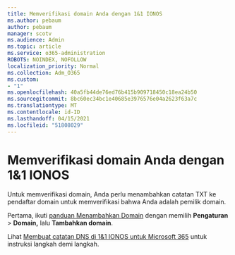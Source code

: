 ```yaml
---
title: Memverifikasi domain Anda dengan 1&1 IONOS
ms.author: pebaum
author: pebaum
manager: scotv
ms.audience: Admin
ms.topic: article
ms.service: o365-administration
ROBOTS: NOINDEX, NOFOLLOW
localization_priority: Normal
ms.collection: Adm_O365
ms.custom:
- "1"
ms.openlocfilehash: 40a5fb44de76ed76b415b909718450c18ea24b50
ms.sourcegitcommit: 8bc60ec34bc1e40685e3976576e04a2623f63a7c
ms.translationtype: MT
ms.contentlocale: id-ID
ms.lasthandoff: 04/15/2021
ms.locfileid: "51808029"
---
```

# <a name="verify-your-domain-with-11-ionos"></a>Memverifikasi domain Anda dengan 1&1 IONOS

Untuk memverifikasi domain, Anda perlu menambahkan catatan TXT ke pendaftar domain untuk memverifikasi bahwa Anda adalah pemilik domain. 

Pertama, ikuti [panduan Menambahkan Domain](https://admin.microsoft.com/Adminportal#/Domains) dengan memilih **Pengaturan** \> **Domain,** lalu **Tambahkan domain**.
  
Lihat [Membuat catatan DNS di 1&1 IONOS untuk Microsoft 365](https://docs.microsoft.com/microsoft-365/admin/dns/create-dns-records-at-1-1-internet) untuk instruksi langkah demi langkah.